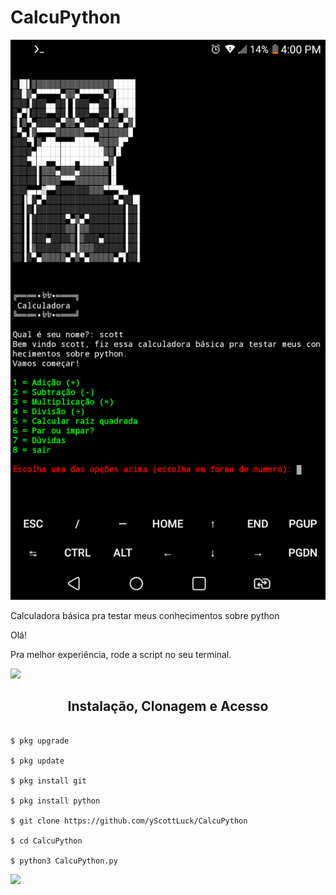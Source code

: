 # CalcuPython

![foto](https://github.com/yScottLuck/CalcuPython/blob/main/Screenshot_2021-11-15-16-00-43.png)

Calculadora básica pra testar meus conhecimentos sobre python

Olá!

Pra melhor experiência, rode a script no seu terminal.

![](https://camo.githubusercontent.com/71b837571c48af3aa60a73dbc9d5936aa359d78efbfa8a6743cbbbc16b80ef4d/68747470733a2f2f63646e2e646973636f72646170702e636f6d2f6174746163686d656e74732f3830353930323039333930363630383138362f3830353931333937323533353539303932322f74656e6f722e676966)

<h2 align="center">Instalação, Clonagem e Acesso</h2>

```

$ pkg upgrade

$ pkg update

$ pkg install git

$ pkg install python

$ git clone https://github.com/yScottLuck/CalcuPython

$ cd CalcuPython

$ python3 CalcuPython.py

```

![](https://camo.githubusercontent.com/71b837571c48af3aa60a73dbc9d5936aa359d78efbfa8a6743cbbbc16b80ef4d/68747470733a2f2f63646e2e646973636f72646170702e636f6d2f6174746163686d656e74732f3830353930323039333930363630383138362f3830353931333937323533353539303932322f74656e6f722e676966)
